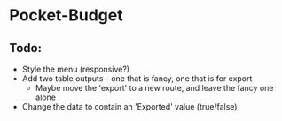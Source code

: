 # Pocket-Budget

## Todo:
- Style the menu (responsive?)
- Add two table outputs - one that is fancy, one that is for export
  - Maybe move the 'export' to a new route, and leave the fancy one alone
- Change the data to contain an 'Exported' value (true/false)
